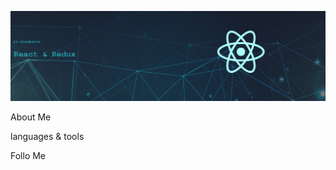 ![Banner](https://github.com/dmitrybdrv/dmitrybdrv/blob/main/assets/Banner.png)

About Me

languages & tools

Follo Me